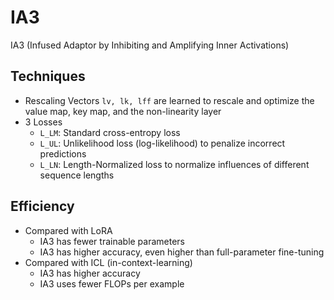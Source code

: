 # IA3

IA3 (Infused Adaptor by Inhibiting and Amplifying Inner Activations)

## Techniques

- Rescaling Vectors `lv, lk, lff` are learned to rescale and optimize the value map, key map, and the non-linearity layer
- 3 Losses
  - `L_LM`: Standard cross-entropy loss
  - `L_UL`: Unlikelihood loss (log-likelihood) to penalize incorrect predictions
  - `L_LN`: Length-Normalized loss to normalize influences of different sequence lengths

## Efficiency

- Compared with LoRA
  - IA3 has fewer trainable parameters
  - IA3 has higher accuracy, even higher than full-parameter fine-tuning
- Compared with ICL (in-context-learning)
  - IA3 has higher accuracy
  - IA3 uses fewer FLOPs per example
